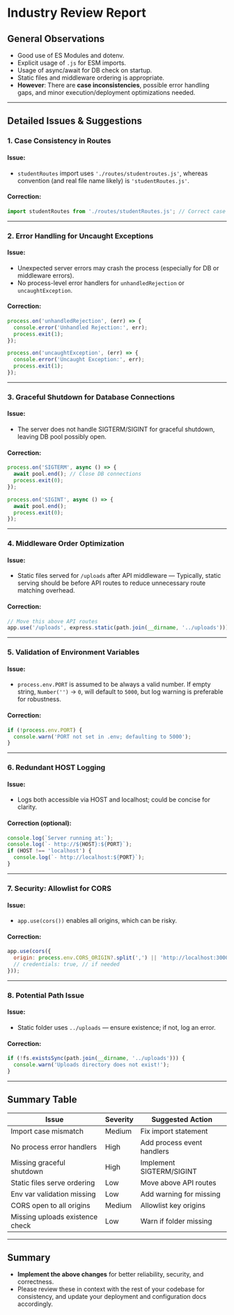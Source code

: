 # Industry Review Report

## General Observations

- Good use of ES Modules and dotenv.
- Explicit usage of `.js` for ESM imports.
- Usage of async/await for DB check on startup.
- Static files and middleware ordering is appropriate.
- **However**: There are **case inconsistencies**, possible error handling gaps, and minor execution/deployment optimizations needed.

---

## Detailed Issues & Suggestions

### 1. **Case Consistency in Routes**

#### Issue:
- `studentRoutes` import uses `'./routes/studentroutes.js'`, whereas convention (and real file name likely) is `'studentRoutes.js'`.

#### Correction:
```js
import studentRoutes from './routes/studentRoutes.js'; // Correct case
```

---

### 2. **Error Handling for Uncaught Exceptions**

#### Issue:
- Unexpected server errors may crash the process (especially for DB or middleware errors).
- No process-level error handlers for `unhandledRejection` or `uncaughtException`.

#### Correction:
```js
process.on('unhandledRejection', (err) => {
  console.error('Unhandled Rejection:', err);
  process.exit(1);
});

process.on('uncaughtException', (err) => {
  console.error('Uncaught Exception:', err);
  process.exit(1);
});
```

---

### 3. **Graceful Shutdown for Database Connections**

#### Issue:
- The server does not handle SIGTERM/SIGINT for graceful shutdown, leaving DB pool possibly open.

#### Correction:
```js
process.on('SIGTERM', async () => {
  await pool.end(); // Close DB connections
  process.exit(0);
});

process.on('SIGINT', async () => {
  await pool.end();
  process.exit(0);
});
```

---

### 4. **Middleware Order Optimization**

#### Issue:
- Static files served for `/uploads` after API middleware — Typically, static serving should be before API routes to reduce unnecessary route matching overhead.

#### Correction:
```js
// Move this above API routes
app.use('/uploads', express.static(path.join(__dirname, '../uploads')));
```

---

### 5. **Validation of Environment Variables**

#### Issue:
- `process.env.PORT` is assumed to be always a valid number. If empty string, `Number('')` → `0`, will default to `5000`, but log warning is preferable for robustness.

#### Correction:
```js
if (!process.env.PORT) {
  console.warn('PORT not set in .env; defaulting to 5000');
}
```

---

### 6. **Redundant HOST Logging**

#### Issue:
- Logs both accessible via HOST and localhost; could be concise for clarity.

#### Correction (optional):
```js
console.log(`Server running at:`);
console.log(`- http://${HOST}:${PORT}`);
if (HOST !== 'localhost') {
  console.log(`- http://localhost:${PORT}`);
}
```

---

### 7. **Security: Allowlist for CORS**

#### Issue:
- `app.use(cors())` enables all origins, which can be risky.

#### Correction:
```js
app.use(cors({
  origin: process.env.CORS_ORIGIN?.split(',') || 'http://localhost:3000',
  // credentials: true, // if needed
}));
```

---

### 8. **Potential Path Issue**

#### Issue:
- Static folder uses `../uploads` — ensure existence; if not, log an error.

#### Correction:
```js
if (!fs.existsSync(path.join(__dirname, '../uploads'))) {
  console.warn('Uploads directory does not exist!');
}
```

---

## Summary Table

| Issue                              | Severity | Suggested Action           |
|-------------------------------------|----------|---------------------------|
| Import case mismatch                | Medium   | Fix import statement      |
| No process error handlers           | High     | Add process event handlers|
| Missing graceful shutdown           | High     | Implement SIGTERM/SIGINT  |
| Static files serve ordering         | Low      | Move above API routes     |
| Env var validation missing          | Low      | Add warning for missing   |
| CORS open to all origins            | Medium   | Allowlist key origins     |
| Missing uploads existence check     | Low      | Warn if folder missing    |

---

## Summary

- **Implement the above changes** for better reliability, security, and correctness.
- Please review these in context with the rest of your codebase for consistency, and update your deployment and configuration docs accordingly.